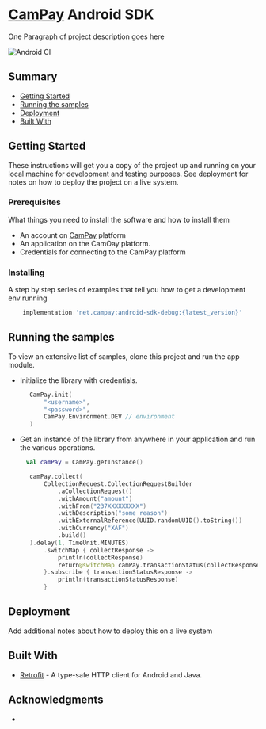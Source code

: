 # [CamPay](https://www.campay.net/) Android SDK

One Paragraph of project description goes here


![Android CI](https://github.com/CamPay/android-sdk/workflows/Android%20CI/badge.svg)


## Summary

  - [Getting Started](#getting-started)
  - [Running the samples](#running-the-samples)
  - [Deployment](#deployment)
  - [Built With](#built-with)

## Getting Started

These instructions will get you a copy of the project up and running on
your local machine for development and testing purposes. See deployment
for notes on how to deploy the project on a live system.

### Prerequisites

What things you need to install the software and how to install them
 - An account on [CamPay](https://www.campay.net/) platform
 - An application on the CamOay platform.
 - Credentials for connecting to the CamPay platform

### Installing

A step by step series of examples that tell you how to get a development
env running

```groovy
    implementation 'net.campay:android-sdk-debug:{latest_version}'
```

## Running the samples

To view an extensive list of samples, clone this project and run the app module. 

  - Initialize the library with credentials. 
  ```kotlin
        CamPay.init(
            "<username>",
            "<password>",
            CamPay.Environment.DEV // environment
        )
  ```

  - Get an instance of the library from anywhere in your application and run the various operations. 
  ```kotlin
       val camPay = CamPay.getInstance()

        camPay.collect(
            CollectionRequest.CollectionRequestBuilder
                .aCollectionRequest()
                .withAmount("amount")
                .withFrom("237XXXXXXXXX")
                .withDescription("some reason")
                .withExternalReference(UUID.randomUUID().toString())
                .withCurrency("XAF")
                .build()
        ).delay(1, TimeUnit.MINUTES)
            .switchMap { collectResponse ->
                println(collectResponse)
                return@switchMap camPay.transactionStatus(collectResponse.reference);
            }.subscribe { transactionStatusResponse ->
                println(transactionStatusResponse)
            }
  ```

## Deployment

Add additional notes about how to deploy this on a live system

## Built With

  - [Retrofit](https://github.com/square/retrofit/) - A type-safe HTTP client for Android and Java.

## Acknowledgments

  - 